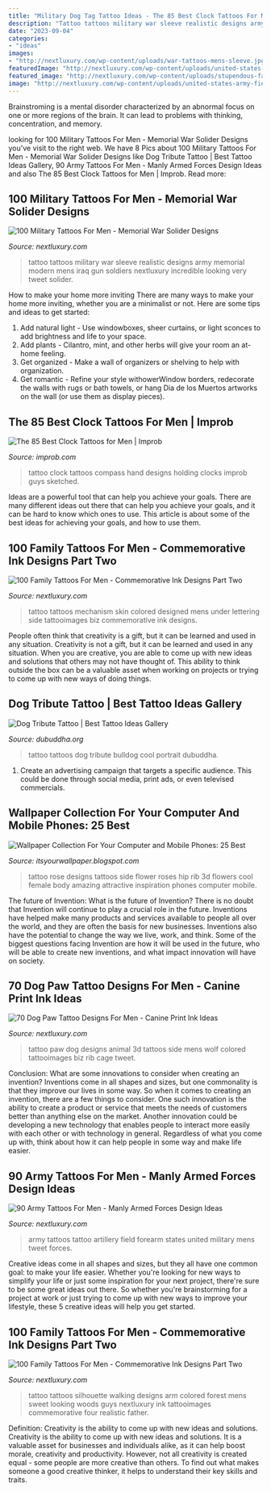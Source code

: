```yaml
---
title: "Military Dog Tag Tattoo Ideas - The 85 Best Clock Tattoos For Men"
description: "Tattoo tattoos military war sleeve realistic designs army memorial modern mens iraq gun soldiers nextluxury incredible looking very tweet solider"
date: "2023-09-04"
categories:
- "ideas"
images:
- "http://nextluxury.com/wp-content/uploads/war-tattoos-mens-sleeve.jpg"
featuredImage: "http://nextluxury.com/wp-content/uploads/united-states-army-field-artillery-mens-forearm-tattoo.jpg"
featured_image: "http://nextluxury.com/wp-content/uploads/stupendous-family-tattoo-mens-torso.jpg"
image: "http://nextluxury.com/wp-content/uploads/united-states-army-field-artillery-mens-forearm-tattoo.jpg"
---
```



Brainstroming is a mental disorder characterized by an abnormal focus on one or more regions of the brain. It can lead to problems with thinking, concentration, and memory.

	

		
looking for 100 Military Tattoos For Men - Memorial War Solider Designs you've visit to the right web. We have 8 Pics about 100 Military Tattoos For Men - Memorial War Solider Designs like Dog Tribute Tattoo | Best Tattoo Ideas Gallery, 90 Army Tattoos For Men - Manly Armed Forces Design Ideas and also The 85 Best Clock Tattoos for Men | Improb. Read more:
		
    
## 100 Military Tattoos For Men - Memorial War Solider Designs

<img loading=lazy src="http://nextluxury.com/wp-content/uploads/war-tattoos-mens-sleeve.jpg" onerror="this.onerror=null;this.src='https://tse1.mm.bing.net/th?id=OIP.iBWxKNTmfgl3ZnWWJAFv9QHaGr&amp;pid=15.1';" alt="100 Military Tattoos For Men - Memorial War Solider Designs">

_Source: nextluxury.com_

>tattoo tattoos military war sleeve realistic designs army memorial modern mens iraq gun soldiers nextluxury incredible looking very tweet solider. 

	

How to make your home more inviting
There are many ways to make your home more inviting, whether you are a minimalist or not. Here are some tips and ideas to get started:
1. Add natural light - Use windowboxes, sheer curtains, or light sconces to add brightness and life to your space.
2. Add plants - Cilantro, mint, and other herbs will give your room an at-home feeling.
3. Get organized - Make a wall of organizers or shelving to help with organization.
4. Get romantic - Refine your style withowerWindow borders, redecorate the walls with rugs or bath towels, or hang Dia de los Muertos artworks on the wall (or use them as display pieces).

    
## The 85 Best Clock Tattoos For Men | Improb

<img loading=lazy src="https://cdn.improb.com/wp-content/uploads/2019/07/Sketched-Hand-Holding-a-Clock.jpg" onerror="this.onerror=null;this.src='https://tse3.mm.bing.net/th?id=OIP.JQzUjvnKtU9nAXq3JEXRbwHaKi&amp;pid=15.1';" alt="The 85 Best Clock Tattoos for Men | Improb">

_Source: improb.com_

>tattoo clock tattoos compass hand designs holding clocks improb guys sketched. 

	

Ideas are a powerful tool that can help you achieve your goals. There are many different ideas out there that can help you achieve your goals, and it can be hard to know which ones to use. This article is about some of the best ideas for achieving your goals, and how to use them.

    
## 100 Family Tattoos For Men - Commemorative Ink Designs Part Two

<img loading=lazy src="http://nextluxury.com/wp-content/uploads/stupendous-family-tattoo-mens-torso.jpg" onerror="this.onerror=null;this.src='https://tse2.mm.bing.net/th?id=OIP.-R0MjtSze2rXykv3Te4IJQHaJS&amp;pid=15.1';" alt="100 Family Tattoos For Men - Commemorative Ink Designs Part Two">

_Source: nextluxury.com_

>tattoo tattoos mechanism skin colored designed mens under lettering side tattooimages biz commemorative ink designs. 

	

People often think that creativity is a gift, but it can be learned and used in any situation.
Creativity is not a gift, but it can be learned and used in any situation. When you are creative, you are able to come up with new ideas and solutions that others may not have thought of. This ability to think outside the box can be a valuable asset when working on projects or trying to come up with new ways of doing things.

    
## Dog Tribute Tattoo | Best Tattoo Ideas Gallery

<img loading=lazy src="http://www.dubuddha.org/wp-content/uploads/2016/03/Dog-Tribute-Tattoo-510x510.jpg" onerror="this.onerror=null;this.src='https://tse2.mm.bing.net/th?id=OIP.xwCa4QrF8TaFLQRylNzlTQHaHa&amp;pid=15.1';" alt="Dog Tribute Tattoo | Best Tattoo Ideas Gallery">

_Source: dubuddha.org_

>tattoo tattoos dog tribute bulldog cool portrait dubuddha. 

	

1. Create an advertising campaign that targets a specific audience. This could be done through social media, print ads, or even televised commercials.

    
## Wallpaper Collection For Your Computer And Mobile Phones: 25 Best

<img loading=lazy src="https://2.bp.blogspot.com/-GxI-hkEHr7s/TzuKg_WIeNI/AAAAAAAACMM/NGYJ4r25X1I/s1600/Flowers-tattoos-Designs-And-Ideas-for-girls.jpg" onerror="this.onerror=null;this.src='https://tse3.mm.bing.net/th?id=OIP.AoUgfqMsDaITUbfaw5-cHAHaJf&amp;pid=15.1';" alt="Wallpaper Collection For Your Computer and Mobile Phones: 25 Best">

_Source: itsyourwallpaper.blogspot.com_

>tattoo rose designs tattoos side flower roses hip rib 3d flowers cool female body amazing attractive inspiration phones computer mobile. 

	

The future of Invention: What is the future of Invention?
There is no doubt that Invention will continue to play a crucial role in the future. Inventions have helped make many products and services available to people all over the world, and they are often the basis for new businesses. Inventions also have the potential to change the way we live, work, and think. Some of the biggest questions facing Invention are how it will be used in the future, who will be able to create new inventions, and what impact innovation will have on society.

    
## 70 Dog Paw Tattoo Designs For Men - Canine Print Ink Ideas

<img loading=lazy src="http://nextluxury.com/wp-content/uploads/mens-rib-cage-side-3d-stone-dog-paw-print-tattoo-designs.jpg" onerror="this.onerror=null;this.src='https://tse4.mm.bing.net/th?id=OIP.gfYGF3jrf_K6DNqiZOCAtAHaHa&amp;pid=15.1';" alt="70 Dog Paw Tattoo Designs For Men - Canine Print Ink Ideas">

_Source: nextluxury.com_

>tattoo paw dog designs animal 3d tattoos side mens wolf colored tattooimages biz rib cage tweet. 

	

Conclusion: What are some innovations to consider when creating an invention?
Inventions come in all shapes and sizes, but one commonality is that they improve our lives in some way. So when it comes to creating an invention, there are a few things to consider. One such innovation is the ability to create a product or service that meets the needs of customers better than anything else on the market. Another innovation could be developing a new technology that enables people to interact more easily with each other or with technology in general. Regardless of what you come up with, think about how it can help people in some way and make life easier.

    
## 90 Army Tattoos For Men - Manly Armed Forces Design Ideas

<img loading=lazy src="http://nextluxury.com/wp-content/uploads/united-states-army-field-artillery-mens-forearm-tattoo.jpg" onerror="this.onerror=null;this.src='https://tse2.mm.bing.net/th?id=OIP.BsBQhR9RLWBHdtJpb0GisQHaHa&amp;pid=15.1';" alt="90 Army Tattoos For Men - Manly Armed Forces Design Ideas">

_Source: nextluxury.com_

>army tattoos tattoo artillery field forearm states united military mens tweet forces. 

	

Creative ideas come in all shapes and sizes, but they all have one common goal: to make your life easier. Whether you're looking for new ways to simplify your life or just some inspiration for your next project, there're sure to be some great ideas out there. So whether you're brainstorming for a project at work or just trying to come up with new ways to improve your lifestyle, these 5 creative ideas will help you get started.

    
## 100 Family Tattoos For Men - Commemorative Ink Designs Part Two

<img loading=lazy src="http://nextluxury.com/wp-content/uploads/mens-forearms-family-of-four-in-woods-tattoo.jpg" onerror="this.onerror=null;this.src='https://tse1.mm.bing.net/th?id=OIP.SpI1UdE1u-aUxg6qq6swNAHaHa&amp;pid=15.1';" alt="100 Family Tattoos For Men - Commemorative Ink Designs Part Two">

_Source: nextluxury.com_

>tattoo tattoos silhouette walking designs arm colored forest mens sweet looking woods guys nextluxury ink tattooimages commemorative four realistic father. 

	

Definition: Creativity is the ability to come up with new ideas and solutions.
Creativity is the ability to come up with new ideas and solutions. It is a valuable asset for businesses and individuals alike, as it can help boost morale, creativity and productivity. However, not all creativity is created equal - some people are more creative than others. To find out what makes someone a good creative thinker, it helps to understand their key skills and traits.

